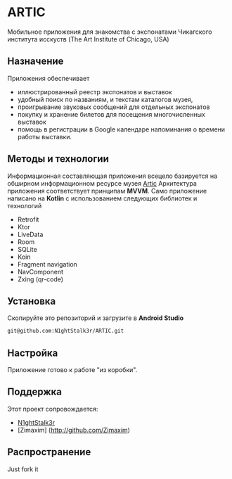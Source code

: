 # ARTIC
Мобильное приложения для знакомства с экспонатами Чикагского института исскуств (The Art Institute of Chicago, USA) 

## Назначение

Приложения обеспечивает
 - иллюстрированный реестр экспонатов и выставок 
 - удобный поиск по названиям, и текстам каталогов музея, 
 - проигрывание звуковых сообщений для отдельных экспонатов
 - покупку и хранение билетов для посещения многочисленных выставок
 - помощь в регистрации в Google календаре  напоминания о времени работы выставки. 


## Методы и технологии

Информационная составляющая приложения всецело базируется на обширном информационном ресурсе музея  [Artic](https://api.artic.edu/api/v1/)
Архитектура приложения соответствует принципам **MVVM**.
Само приложение написано на **Kotlin** с использованием следующих библиотек и технологий
  - Retrofit
  - Ktor
  - LiveData
  - Room 
  - SQLite
  - Koin
  - Fragment navigation
  - NavComponent
  - Zxing (qr-code)
 

## Установка
Скопируйте это репозиторий и загрузите в **Android Studio**
```bash
git@github.com:N1ghtStalk3r/ARTIC.git
```

## Настройка
Приложение готово к работе "из коробки".


## Поддержка
Этот проект сопровождается:
* [N1ghtStalk3r](http://github.com/N1ghtStalk3r)
* [Zimaxim] (http://github.com/Zimaxim)


## Распространение

Just fork it

